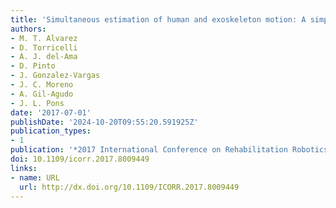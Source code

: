 ```yaml
---
title: 'Simultaneous estimation of human and exoskeleton motion: A simplified protocol'
authors:
- M. T. Alvarez
- D. Torricelli
- A. J. del-Ama
- D. Pinto
- J. Gonzalez-Vargas
- J. C. Moreno
- A. Gil-Agudo
- J. L. Pons
date: '2017-07-01'
publishDate: '2024-10-20T09:55:20.591925Z'
publication_types:
- 1
publication: '*2017 International Conference on Rehabilitation Robotics (ICORR)*'
doi: 10.1109/icorr.2017.8009449
links:
- name: URL
  url: http://dx.doi.org/10.1109/ICORR.2017.8009449
---
```

